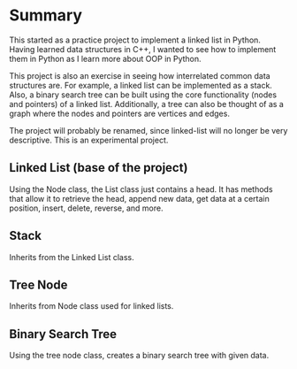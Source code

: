 # Summary

This started as a practice project to implement a linked list in Python. Having learned data structures in C++, I wanted to see how to implement them in Python as I learn more about OOP in Python. 

This project is also an exercise in seeing how interrelated common data structures are. For example, a linked list can be implemented as a stack. Also, a binary search tree can be built using the core functionality (nodes and pointers) of a linked list. Additionally, a tree can also be thought of as a graph where the nodes and pointers are vertices and edges. 

The project will probably be renamed, since linked-list will no longer be very descriptive. This is an experimental project.


## Linked List (base of the project)
Using the Node class, the List class just contains a head. It has methods that allow it to retrieve the head, append new data, get data at a certain position, insert, delete, reverse, and more.

## Stack 
Inherits from the Linked List class. 

## Tree Node 
Inherits from Node class used for linked lists. 

## Binary Search Tree
Using the tree node class, creates a binary search tree with given data.



